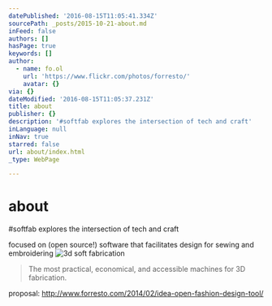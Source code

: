 ```yaml
---
datePublished: '2016-08-15T11:05:41.334Z'
sourcePath: _posts/2015-10-21-about.md
inFeed: false
authors: []
hasPage: true
keywords: []
author:
  - name: fo.ol
    url: 'https://www.flickr.com/photos/forresto/'
    avatar: {}
via: {}
dateModified: '2016-08-15T11:05:37.231Z'
title: about
publisher: {}
description: '#softfab explores the intersection of tech and craft'
inLanguage: null
inNav: true
starred: false
url: about/index.html
_type: WebPage

---
```

# about

\#softfab explores the intersection of tech and craft

focused on (open source!) software that facilitates design for sewing and embroidering
![3d soft fabrication](https://farm8.staticflickr.com/7317/12564082014_eb77ebd6c1_b.jpg)

> The most practical, economical, and accessible machines for 3D fabrication.

proposal: http://www.forresto.com/2014/02/idea-open-fashion-design-tool/